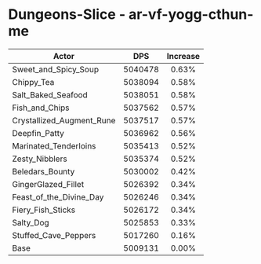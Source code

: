 # Dungeons-Slice - ar-vf-yogg-cthun-me
| Actor | DPS | Increase |
|---|:---:|:---:|
|Sweet_and_Spicy_Soup|5040478|0.63%|
|Chippy_Tea|5038094|0.58%|
|Salt_Baked_Seafood|5038051|0.58%|
|Fish_and_Chips|5037562|0.57%|
|Crystallized_Augment_Rune|5037517|0.57%|
|Deepfin_Patty|5036962|0.56%|
|Marinated_Tenderloins|5035413|0.52%|
|Zesty_Nibblers|5035374|0.52%|
|Beledars_Bounty|5030002|0.42%|
|GingerGlazed_Fillet|5026392|0.34%|
|Feast_of_the_Divine_Day|5026246|0.34%|
|Fiery_Fish_Sticks|5026172|0.34%|
|Salty_Dog|5025853|0.33%|
|Stuffed_Cave_Peppers|5017260|0.16%|
|Base|5009131|0.00%|
